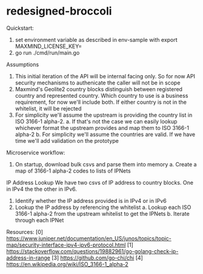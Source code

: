 # redesigned-broccoli

Quickstart:
1. set environment variable as described in env-sample with export MAXMIND_LICENSE_KEY=
2. go run ./cmd/run/main.go


Assumptions
1. This initial iteration of the API will be internal facing only. So for now API security mechanisms to authenicate the caller will not be in scope
2. Maxmind's Geolite2 country blocks distinguish between registered country and represented country. Which country to use is a business requirement, for now we'll include both. If either country is not in the whitelist, it will be rejected
3. For simplicity we'll assume the upstream is providing the country list in ISO 3166-1 alpha-2. 
    a. If that's not the case we can easily lookup whichever format the upstream provides and map them to ISO 3166-1 alpha-2
    b. For simplicity we'll assume the countries are valid. If we have time we'll add validation on the prototype


Microservice workflow:
1. On startup, download bulk csvs and parse them into memory
    a. Create a map of 3166-1 alpha-2 codes to lists of IPNets


IP Address Lookup
We have two csvs of IP address to country blocks. One in IPv4 the the other in IPv6.

1. Identify whether the IP address provided is in IPv4 or in IPv6
2. Lookup the IP address by referencing the whitelist
    a. Lookup each ISO 3166-1 alpha-2 from the upstream whitelist to get the IPNets
    b. Iterate through each IPNet



Resources:
[0] https://www.juniper.net/documentation/en_US/junos/topics/topic-map/security-interface-ipv4-ipv6-protocol.html
[1] https://stackoverflow.com/questions/19882961/go-golang-check-ip-address-in-range
[3] https://github.com/go-chi/chi
[4] https://en.wikipedia.org/wiki/ISO_3166-1_alpha-2
